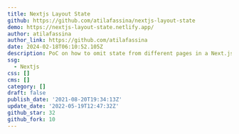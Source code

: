 ```yaml
---
title: Nextjs Layout State
github: https://github.com/atilafassina/nextjs-layout-state
demo: https://nextjs-layout-state.netlify.app/
author: atilafassina
author_link: https://github.com/atilafassina
date: 2024-02-18T06:10:52.105Z
description: PoC on how to omit state from different pages in a Next.js application
ssg:
  - Nextjs
css: []
cms: []
category: []
draft: false
publish_date: '2021-08-20T19:34:13Z'
update_date: '2022-05-19T12:47:32Z'
github_star: 32
github_fork: 10
---
```


